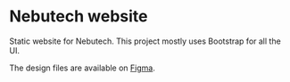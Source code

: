 # Nebutech website

Static website for Nebutech. This project mostly uses Bootstrap for all the UI.

The design files are available on [Figma](https://www.figma.com/file/keEHMG1s7v9GNyIY8JXkAB/Nebutech).
